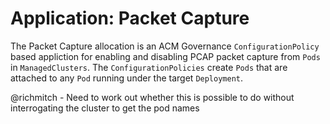 # Application: Packet Capture
The Packet Capture allocation is an ACM Governance `ConfigurationPolicy` based appliction for enabling and disabling PCAP packet capture from `Pods` in `ManagedClusters`.  The `ConfigurationPolicies` create `Pods` that are attached to any `Pod` running under the target `Deployment`.

@richmitch - Need to work out whether this is possible to do without interrogating the cluster to get the pod names